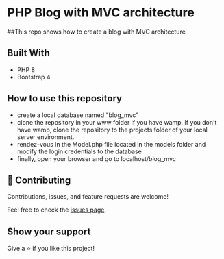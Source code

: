 # PHP Blog with MVC architecture

##This repo shows how to create a blog with MVC architecture

## Built With

- PHP 8
- Bootstrap 4

## How to use this repository

- create a local database named "blog_mvc"
- clone the repository in your www folder if you have wamp. If you don't have wamp, clone the repository to the projects folder of your local server environment.
- rendez-vous in the Model.php file located in the models folder and modify the login credentials to the database
- finally, open your browser and go to localhost/blog_mvc

## 🤝 Contributing

Contributions, issues, and feature requests are welcome!

Feel free to check the [issues page](issues/).

## Show your support

Give a ⭐️ if you like this project!
